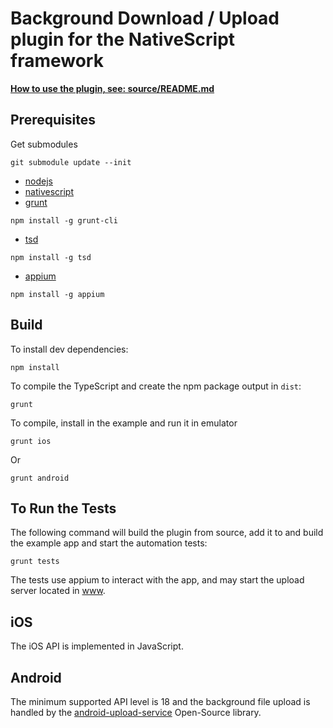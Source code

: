 # Background Download / Upload plugin for the NativeScript framework
[**How to use the plugin, see: source/README.md**](source/)

## Prerequisites

Get submodules
```
git submodule update --init
```

 - [nodejs](https://nodejs.org/)
 - [nativescript](https://www.nativescript.org/)
 - [grunt](http://gruntjs.com/getting-started)  
```
npm install -g grunt-cli
```
 - [tsd](https://github.com/DefinitelyTyped/tsd)  
```
npm install -g tsd
```
 - [appium](http://appium.io/getting-started.html)
```
npm install -g appium
```

## Build
To install dev dependencies:
```
npm install
```

To compile the TypeScript and create the npm package output in `dist`:
```
grunt
```

To compile, install in the example and run it in emulator
```
grunt ios
```
Or
```
grunt android
```

## To Run the Tests
The following command will build the plugin from source, add it to and build the example app and start the automation tests:
```
grunt tests
```
The tests use appium to interact with the app, and may start the upload server located in [www](./examples/www/server.js).

## iOS
The iOS API is implemented in JavaScript.

## Android
The minimum supported API level is 18 and the background file upload is handled by the [android-upload-service](https://github.com/alexbbb/android-upload-service) Open-Source library.
